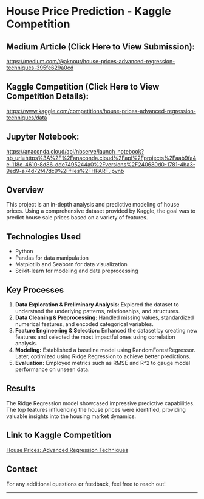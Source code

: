 # House Price Prediction - Kaggle Competition

## Medium Article (Click Here to View Submission): 
https://medium.com/@aknour/house-prices-advanced-regression-techniques-395fe629a0cd
## Kaggle Competition (Click Here to View Competition Details):
https://www.kaggle.com/competitions/house-prices-advanced-regression-techniques/data
## Jupyter Notebook:
https://anaconda.cloud/api/nbserve/launch_notebook?nb_url=https%3A%2F%2Fanaconda.cloud%2Fapi%2Fprojects%2Faab9fa4e-118c-4610-8d86-dde7495244a0%2Fversions%2F240680d0-1781-4ba3-9ed9-a74d72f47dc9%2Ffiles%2FHPART.ipynb

## Overview
This project is an in-depth analysis and predictive modeling of house prices. Using a comprehensive dataset provided by Kaggle, the goal was to predict house sale prices based on a variety of features.

## Technologies Used
- Python
- Pandas for data manipulation
- Matplotlib and Seaborn for data visualization
- Scikit-learn for modeling and data preprocessing

## Key Processes
1. **Data Exploration & Preliminary Analysis:** Explored the dataset to understand the underlying patterns, relationships, and structures.
2. **Data Cleaning & Preprocessing:** Handled missing values, standardized numerical features, and encoded categorical variables.
3. **Feature Engineering & Selection:** Enhanced the dataset by creating new features and selected the most impactful ones using correlation analysis.
4. **Modeling:** Established a baseline model using RandomForestRegressor. Later, optimized using Ridge Regression to achieve better predictions.
5. **Evaluation:** Employed metrics such as RMSE and R^2 to gauge model performance on unseen data.

## Results
The Ridge Regression model showcased impressive predictive capabilities. The top features influencing the house prices were identified, providing valuable insights into the housing market dynamics.

## Link to Kaggle Competition
[House Prices: Advanced Regression Techniques](https://www.kaggle.com/c/house-prices-advanced-regression-techniques)

## Contact
For any additional questions or feedback, feel free to reach out!

---

